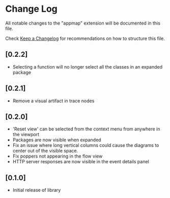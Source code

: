 # Change Log

All notable changes to the "appmap" extension will be documented in this file.

Check [Keep a Changelog](http://keepachangelog.com/) for recommendations on how
to structure this file.

## [0.2.2]

- Selecting a function will no longer select all the classes in an expanded
  package

## [0.2.1]

- Remove a visual artifact in trace nodes

## [0.2.0]

- 'Reset view' can be selected from the context menu from anywhere in the
  viewport
- Packages are now visible when expanded
- Fix an issue where long vertical columns could cause the diagrams to center
  out of the visible space.
- Fix poppers not appearing in the flow view
- HTTP server responses are now visible in the event details panel

## [0.1.0]

- Initial release of library
